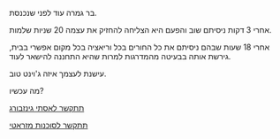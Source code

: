 בר גמרה עוד לפני שנכנסת.

אחרי 3 דקות ניסיתם שוב והפעם היא הצליחה להחזיק את עצמה 20 שניות שלמות.

אחרי 18 שעות שבהם ניסיתם את כל החורים בכל וריאציה בכל מקום אפשרי בבית,
גירשת אותה בבעיטה מהמדרגות למרות שהיא התחננה להישאר לעוד.

עישנת לעצמך איזה ג'וינט טוב.

מה עכשיו?

[תתקשר לאסתי גינזבורג](esti/esti.md) 

[תתקשר לסוכנות מזראטי](maserati/maserati.md)